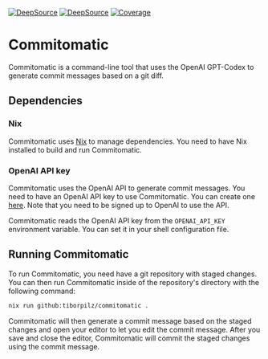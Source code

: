[![DeepSource](https://deepsource.io/gh/tiborpilz/commitomatic.svg/?label=active+issues&show_trend=true&token=HXOj050y_0e28wz3hpVDSbg6)](https://deepsource.io/gh/tiborpilz/commitomatic/?ref=repository-badge)
[![DeepSource](https://deepsource.io/gh/tiborpilz/commitomatic.svg/?label=resolved+issues&show_trend=true&token=HXOj050y_0e28wz3hpVDSbg6)](https://deepsource.io/gh/tiborpilz/commitomatic/?ref=repository-badge)
[![Coverage](https://raw.githubusercontent.com/tiborpilz/commitomatic/badges/test-coverage.svg)]()

# Commitomatic

Commitomatic is a command-line tool that uses the OpenAI GPT-Codex to generate commit messages based on a git diff.

## Dependencies

### Nix

Commitomatic uses [Nix](https://nixos.org/) to manage dependencies. You need to have Nix installed to build and run Commitomatic.

### OpenAI API key

Commitomatic uses the OpenAI API to generate commit messages. You need to have an OpenAI API key to use Commitomatic. You can create one [here](https://beta.openai.com/). Note that you need to be signed up to OpenAI to use the API.

Commitomatic reads the OpenAI API key from the `OPENAI_API_KEY` environment variable. You can set it in your shell configuration file.

## Running Commitomatic

To run Commitomatic, you need have a git repository with staged changes. You can then run Commitomatic inside of the repository's directory with the following command:

```bash
nix run github:tiborpilz/commitomatic .
```

Commitomatic will then generate a commit message based on the staged changes and open your editor to let you edit the commit message. After you save and close the editor, Commitomatic will commit the staged changes using the commit message.
